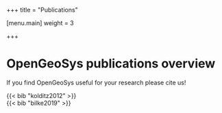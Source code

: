 +++
title = "Publications"

[menu.main]
weight = 3

+++

<h1 class="sm:text-3xl text-2xl font-medium title-font mb-2 text-gray-900">OpenGeoSys publications overview</h1>
<p class="lg:w-1/2 w-full leading-relaxed text-base">If you find OpenGeoSys useful for your research please cite us!</p>

<div class="bg-brand-100 rounded-lg p-2 mb-4">
{{< bib "kolditz2012" >}}
</div>

<div class="bg-brand-100 rounded-lg shadow p-2 mb-4">
{{< bib "bilke2019" >}}
</div>
